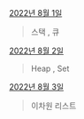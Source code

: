 [2022년 8월 1일](8월/0801/0801.md)

> 스택 , 큐

[2022년 8월 2일](8월/0802/0802.md)

>Heap , Set

[2022년 8월 3일](0803/0803.md)

>이차원 리스트
